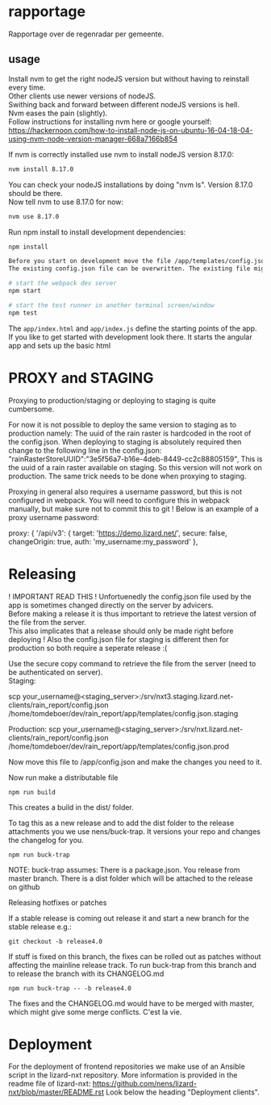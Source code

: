 # rapportage
Rapportage over de regenradar per gemeente.

## usage
Install nvm to get the right nodeJS version but without having to reinstall every time.  
Other clients use newer versions of nodeJS.  
Swithing back and forward between different nodeJS versions is hell.  
Nvm eases the pain (slightly).  
Follow instructions for installing nvm here or google yourself:  
https://hackernoon.com/how-to-install-node-js-on-ubuntu-16-04-18-04-using-nvm-node-version-manager-668a7166b854

If nvm is correctly installed use nvm to install nodeJS version 8.17.0:  

```sh
nvm install 8.17.0
```

You can check your nodeJS installations by doing "nvm ls". Version 8.17.0 should be there.  
Now tell nvm to use 8.17.0 for now:  

```sh
nvm use 8.17.0
```

Run npm install to install development dependencies:
```bash
npm install

Before you start on development move the file /app/templates/config.json.development to /app/config.json.  
The existing config.json file can be overwritten. The existing file might be a staging or production version (see also under release). 

# start the webpack dev server
npm start

# start the test runner in another terminal screen/window
npm test
```

The `app/index.html` and `app/index.js` define the starting points of the app.
If you like to get started with development look there. It starts the angular
app and sets up the basic html

PROXY and STAGING
=================

Proxying to production/staging or deploying to staging is quite cumbersome.

For now it is not possible to deploy the same version to staging as to production namely:
The uuid of the rain raster is hardcoded in the root of the config.json.
When deploying to staging is absolutely required then change to the following line in the config.json:
"rainRasterStoreUUID":"3e5f56a7-b16e-4deb-8449-cc2c88805159",
This is the uuid of a rain raster available on staging. So this version will not work on production.
The same trick needs to be done when proxying to staging.

Proxying in general also requires a username password, but this is not configured in webpack.
You will need to configure this in webpack manually, but make sure not to commit this to git !
Below is an example of a proxy username password:

proxy: {
    '/api/v3': {
      target: 'https://demo.lizard.net/',
      secure: false,
      changeOrigin: true,
			auth: 'my_username:my_password'
    },

Releasing
=========

! IMPORTANT READ THIS !
Unfortuenedly the config.json file used by the app is sometimes changed directly on the server by advicers.  
Before making a release it is thus important to retrieve the latest version of the file from the server.  
This also implicates that a release should only be made right before deploying !
Also the config.json file for staging is different then for production so both require a seperate release :(  

Use the secure copy command to retrieve the file from the server (need to be authenticated on server).  
Staging:  

  scp your_username@<staging_server>:/srv/nxt3.staging.lizard.net-clients/rain_report/config.json /home/tomdeboer/dev/rain_report/app/templates/config.json.staging  

Production:
  scp your_username@<staging_server>:/srv/nxt.lizard.net-clients/rain_report/config.json /home/tomdeboer/dev/rain_report/app/templates/config.json.prod 

Now move this file to /app/config.json and make the changes you need to it.  

Now run make a distributable file 

	npm run build

This creates a build in the dist/ folder.

To tag this as a new release and to add the dist folder to the release attachments you we use nens/buck-trap. It versions your repo and changes the changelog for you.

	npm run buck-trap

NOTE: buck-trap assumes:
    There is a package.json.
    You release from master branch.
    There is a dist folder which will be attached to the release on github

Releasing hotfixes or patches

If a stable release is coming out release it and start a new branch for the stable release e.g.:

	git checkout -b release4.0

If stuff is fixed on this branch, the fixes can be rolled out as patches without affecting the mainline release track. To run buck-trap from this branch and to release the branch with its CHANGELOG.md

	npm run buck-trap -- -b release4.0

The fixes and the CHANGELOG.md would have to be merged with master, which might give some merge conflicts. C'est la vie.


Deployment
==========

For the deployment of frontend repositories we make use of an Ansible script in the lizard-nxt repository.
More information is provided in the readme file of lizard-nxt: https://github.com/nens/lizard-nxt/blob/master/README.rst
Look below the heading "Deployment clients".





